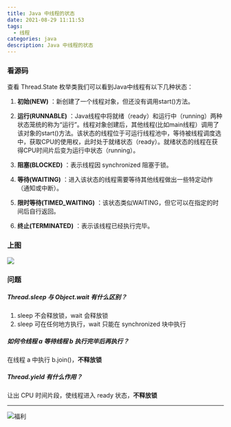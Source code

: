 ```yaml
---
title: Java 中线程的状态
date: 2021-08-29 11:11:53
tags:
  - 线程
categories: java
description: Java 中线程的状态
---
```


### 看源码

查看 Thread.State 枚举类我们可以看到Java中线程有以下几种状态：

1. **初始(NEW)** ：新创建了一个线程对象，但还没有调用start()方法。

2. **运行(RUNNABLE)** ：Java线程中将就绪（ready）和运行中（running）两种状态笼统的称为“运行”。线程对象创建后，其他线程(比如main线程）调用了该对象的start()方法。该状态的线程位于可运行线程池中，等待被线程调度选中，获取CPU的使用权，此时处于就绪状态（ready）。就绪状态的线程在获得CPU时间片后变为运行中状态（running）。

3. **阻塞(BLOCKED)** ：表示线程因 synchronized 阻塞于锁。

4. **等待(WAITING)** ：进入该状态的线程需要等待其他线程做出一些特定动作（通知或中断）。

5. **限时等待(TIMED_WAITING)** ：该状态类似WAITING，但它可以在指定的时间后自行返回。

6. **终止(TERMINATED)** ：表示该线程已经执行完毕。

### 上图

![](/images/java-thread-state/java-thread-state.jpg)

### 问题

##### Thread.sleep 与 Object.wait 有什么区别？

1. sleep 不会释放锁，wait 会释放锁
2. sleep 可在任何地方执行，wait 只能在 synchronized 块中执行

##### 如何令线程 a 等待线程 b 执行完毕后再执行？

在线程 a 中执行 b.join()，**不释放锁**

##### Thread.yield 有什么作用？

让出 CPU 时间片段，使线程进入 ready 状态，**不释放锁**

------
![福利](/images/骚图/三国杀/王异4.jpg)
